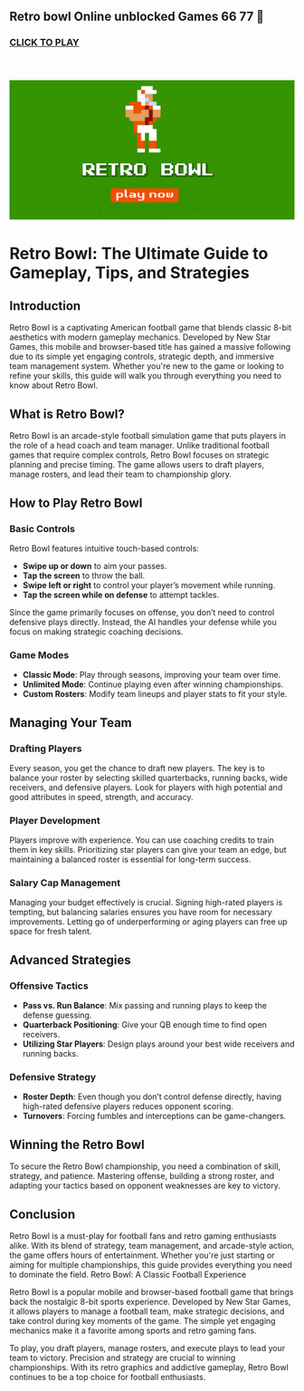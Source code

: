 ## Retro bowl Online unblocked Games 66 77 👋

<h3 class="heading-element" dir="auto">
<a href="https://retrobowl-2.pages.dev/" rel="nofollow">CLICK TO PLAY</a>
<br><br><br>
</h3>
<p dir="auto"><a href="https://retrobowl-2.pages.dev/" rel="nofollow"><img src="https://raw.githubusercontent.com/retro-bowl-unblocked-games-66-77/.github/refs/heads/main/retro.png" alt="retro bowl" secured-asset-link="" style="max-width: 100%;">
</a></p>

# Retro Bowl: The Ultimate Guide to Gameplay, Tips, and Strategies  

## Introduction  

Retro Bowl is a captivating American football game that blends classic 8-bit aesthetics with modern gameplay mechanics. Developed by New Star Games, this mobile and browser-based title has gained a massive following due to its simple yet engaging controls, strategic depth, and immersive team management system. Whether you're new to the game or looking to refine your skills, this guide will walk you through everything you need to know about Retro Bowl.  

## What is Retro Bowl?  

Retro Bowl is an arcade-style football simulation game that puts players in the role of a head coach and team manager. Unlike traditional football games that require complex controls, Retro Bowl focuses on strategic planning and precise timing. The game allows users to draft players, manage rosters, and lead their team to championship glory.  

## How to Play Retro Bowl  

### Basic Controls  

Retro Bowl features intuitive touch-based controls:  

- **Swipe up or down** to aim your passes.  
- **Tap the screen** to throw the ball.  
- **Swipe left or right** to control your player’s movement while running.  
- **Tap the screen while on defense** to attempt tackles.  

Since the game primarily focuses on offense, you don’t need to control defensive plays directly. Instead, the AI handles your defense while you focus on making strategic coaching decisions.  

### Game Modes  

- **Classic Mode**: Play through seasons, improving your team over time.  
- **Unlimited Mode**: Continue playing even after winning championships.  
- **Custom Rosters**: Modify team lineups and player stats to fit your style.  

## Managing Your Team  

### Drafting Players  

Every season, you get the chance to draft new players. The key is to balance your roster by selecting skilled quarterbacks, running backs, wide receivers, and defensive players. Look for players with high potential and good attributes in speed, strength, and accuracy.  

### Player Development  

Players improve with experience. You can use coaching credits to train them in key skills. Prioritizing star players can give your team an edge, but maintaining a balanced roster is essential for long-term success.  

### Salary Cap Management  

Managing your budget effectively is crucial. Signing high-rated players is tempting, but balancing salaries ensures you have room for necessary improvements. Letting go of underperforming or aging players can free up space for fresh talent.  

## Advanced Strategies  

### Offensive Tactics  

- **Pass vs. Run Balance**: Mix passing and running plays to keep the defense guessing.  
- **Quarterback Positioning**: Give your QB enough time to find open receivers.  
- **Utilizing Star Players**: Design plays around your best wide receivers and running backs.  

### Defensive Strategy  

- **Roster Depth**: Even though you don’t control defense directly, having high-rated defensive players reduces opponent scoring.  
- **Turnovers**: Forcing fumbles and interceptions can be game-changers.  

## Winning the Retro Bowl  

To secure the Retro Bowl championship, you need a combination of skill, strategy, and patience. Mastering offense, building a strong roster, and adapting your tactics based on opponent weaknesses are key to victory.  

## Conclusion  

Retro Bowl is a must-play for football fans and retro gaming enthusiasts alike. With its blend of strategy, team management, and arcade-style action, the game offers hours of entertainment. Whether you're just starting or aiming for multiple championships, this guide provides everything you need to dominate the field.
Retro Bowl: A Classic Football Experience

Retro Bowl is a popular mobile and browser-based football game that brings back the nostalgic 8-bit sports experience. Developed by New Star Games, it allows players to manage a football team, make strategic decisions, and take control during key moments of the game. The simple yet engaging mechanics make it a favorite among sports and retro gaming fans.

To play, you draft players, manage rosters, and execute plays to lead your team to victory. Precision and strategy are crucial to winning championships. With its retro graphics and addictive gameplay, Retro Bowl continues to be a top choice for football enthusiasts.
